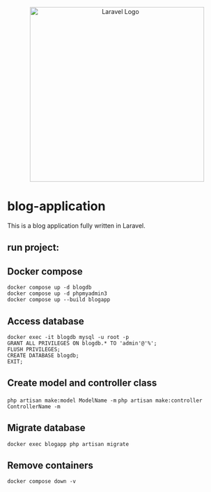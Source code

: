 <p align="center"><a href="https://laravel.com" target="_blank"><img src="https://raw.githubusercontent.com/laravel/art/master/logo-lockup/5%20SVG/2%20CMYK/1%20Full%20Color/laravel-logolockup-cmyk-red.svg" width="400" alt="Laravel Logo"></a></p>

# blog-application

This is a blog application fully written in Laravel.

## run project:

## Docker compose

`docker compose up -d blogdb` <br />
`docker compose up -d phpmyadmin3`<br />
`docker compose up --build blogapp`

## Access database

`docker exec -it blogdb mysql -u root -p`<br />
`GRANT ALL PRIVILEGES ON blogdb.* TO 'admin'@'%';`<br />
`FLUSH PRIVILEGES;`<br />
`CREATE DATABASE blogdb;`<br />
`EXIT;`

## Create model and controller class

`php artisan make:model ModelName -m`
`php artisan make:controller ControllerName -m`

## Migrate database

`docker exec blogapp php artisan migrate`

## Remove containers

`docker compose down -v`

